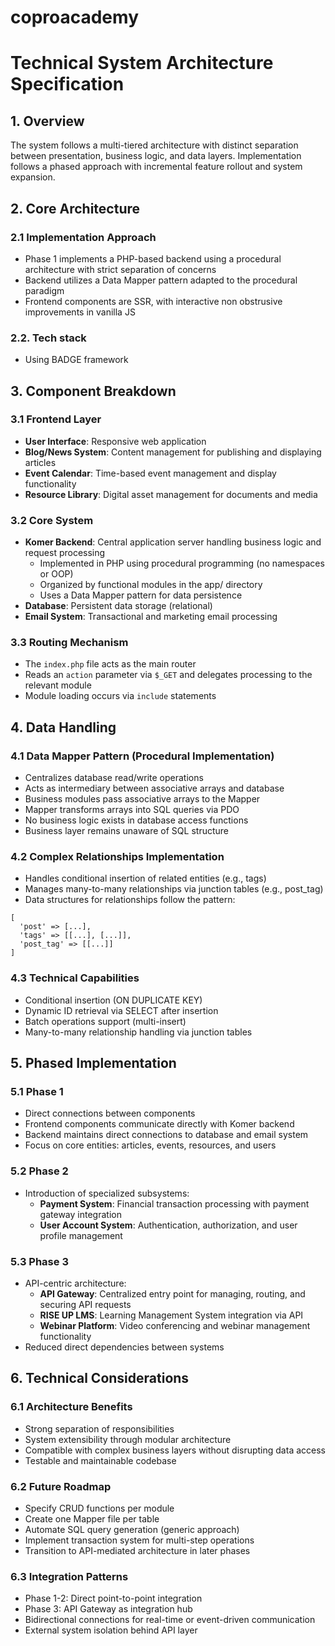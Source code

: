 # coproacademy

# Technical System Architecture Specification

## 1. Overview

The system follows a multi-tiered architecture with distinct separation between presentation, business logic, and data layers. Implementation follows a phased approach with incremental feature rollout and system expansion.

## 2. Core Architecture

### 2.1 Implementation Approach
- Phase 1 implements a PHP-based backend using a procedural architecture with strict separation of concerns
- Backend utilizes a Data Mapper pattern adapted to the procedural paradigm
- Frontend components are SSR, with interactive non obstrusive improvements in vanilla JS

### 2.2. Tech stack
- Using BADGE framework

## 3. Component Breakdown

### 3.1 Frontend Layer
- **User Interface**: Responsive web application
- **Blog/News System**: Content management for publishing and displaying articles
- **Event Calendar**: Time-based event management and display functionality
- **Resource Library**: Digital asset management for documents and media

### 3.2 Core System
- **Komer Backend**: Central application server handling business logic and request processing
  - Implemented in PHP using procedural programming (no namespaces or OOP)
  - Organized by functional modules in the app/ directory
  - Uses a Data Mapper pattern for data persistence
- **Database**: Persistent data storage (relational)
- **Email System**: Transactional and marketing email processing

### 3.3 Routing Mechanism
- The `index.php` file acts as the main router
- Reads an `action` parameter via `$_GET` and delegates processing to the relevant module
- Module loading occurs via `include` statements

## 4. Data Handling

### 4.1 Data Mapper Pattern (Procedural Implementation)
- Centralizes database read/write operations
- Acts as intermediary between associative arrays and database
- Business modules pass associative arrays to the Mapper
- Mapper transforms arrays into SQL queries via PDO
- No business logic exists in database access functions
- Business layer remains unaware of SQL structure

### 4.2 Complex Relationships Implementation
- Handles conditional insertion of related entities (e.g., tags)
- Manages many-to-many relationships via junction tables (e.g., post_tag)
- Data structures for relationships follow the pattern:
```
[
  'post' => [...],
  'tags' => [[...], [...]],
  'post_tag' => [[...]]
]
```

### 4.3 Technical Capabilities
- Conditional insertion (ON DUPLICATE KEY)
- Dynamic ID retrieval via SELECT after insertion
- Batch operations support (multi-insert)
- Many-to-many relationship handling via junction tables

## 5. Phased Implementation

### 5.1 Phase 1
- Direct connections between components
- Frontend components communicate directly with Komer backend
- Backend maintains direct connections to database and email system
- Focus on core entities: articles, events, resources, and users

### 5.2 Phase 2
- Introduction of specialized subsystems:
  - **Payment System**: Financial transaction processing with payment gateway integration
  - **User Account System**: Authentication, authorization, and user profile management

### 5.3 Phase 3
- API-centric architecture:
  - **API Gateway**: Centralized entry point for managing, routing, and securing API requests
  - **RISE UP LMS**: Learning Management System integration via API
  - **Webinar Platform**: Video conferencing and webinar management functionality
- Reduced direct dependencies between systems

## 6. Technical Considerations

### 6.1 Architecture Benefits
- Strong separation of responsibilities
- System extensibility through modular architecture
- Compatible with complex business layers without disrupting data access
- Testable and maintainable codebase

### 6.2 Future Roadmap
- Specify CRUD functions per module
- Create one Mapper file per table
- Automate SQL query generation (generic approach)
- Implement transaction system for multi-step operations
- Transition to API-mediated architecture in later phases

### 6.3 Integration Patterns
- Phase 1-2: Direct point-to-point integration
- Phase 3: API Gateway as integration hub
- Bidirectional connections for real-time or event-driven communication
- External system isolation behind API layer
